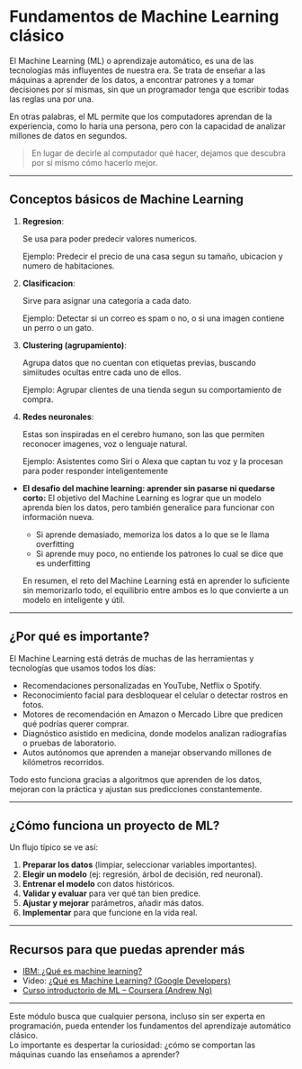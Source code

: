 # Fundamentos de Machine Learning clásico 

El Machine Learning (ML) o aprendizaje automático, es una de las tecnologías más influyentes de nuestra era.
Se trata de enseñar a las máquinas a aprender de los datos, a encontrar patrones y a tomar decisiones por sí mismas, sin que un programador tenga que escribir todas las reglas una por una.

En otras palabras, el ML permite que los computadores aprendan de la experiencia, como lo haría una persona, pero con la capacidad de analizar millones de datos en segundos.

>En lugar de decirle al computador qué hacer, dejamos que descubra por sí mismo cómo hacerlo mejor.

---

##  **Conceptos básicos de Machine Learning**
1. **Regresion**:
   
   Se usa para poder predecir valores numericos.

    Ejemplo: Predecir el precio de una casa segun su tamaño, ubicacion y numero de habitaciones.
   
2. **Clasificacion**:
   
   Sirve para asignar una categoria a cada dato.

    Ejemplo: Detectar si un correo es spam o no, o si una imagen contiene un perro o un gato.
   
3. **Clustering (agrupamiento)**:
   
   Agrupa datos que no cuentan con etiquetas previas, buscando simiitudes ocultas entre cada uno de ellos.
 
   Ejemplo: Agrupar clientes de una tienda segun su comportamiento de compra.
   
4. **Redes neuronales**:

   Estas son inspiradas en el cerebro humano, son las que permiten reconocer imagenes, voz o lenguaje natural.

   Ejemplo: Asistentes como Siri o Alexa que captan tu voz y la procesan para poder responder inteligentemente

- **El desafio del machine learning: aprender sin pasarse ni quedarse corto:**
   El objetivo del Machine Learning es lograr que un modelo aprenda bien los datos, pero también generalice para funcionar con información nueva.
   
   - Si aprende demasiado, memoriza los datos a lo que se le llama overfitting
   - Si aprende muy poco, no entiende los patrones lo cual se dice que es underfitting

   En resumen, el reto del Machine Learning está en aprender lo suficiente sin memorizarlo todo, el equilibrio entre ambos es lo que convierte a un modelo en          inteligente y útil.

---
## ¿Por qué es importante?
El Machine Learning está detrás de muchas de las herramientas y tecnologías que usamos todos los días:
- Recomendaciones personalizadas en YouTube, Netflix o Spotify.
- Reconocimiento facial para desbloquear el celular o detectar rostros en fotos.
- Motores de recomendación en Amazon o Mercado Libre que predicen qué podrías querer comprar.
- Diagnóstico asistido en medicina, donde modelos analizan radiografías o pruebas de laboratorio.
- Autos autónomos que aprenden a manejar observando millones de kilómetros recorridos.

Todo esto funciona gracias a algoritmos que aprenden de los datos, mejoran con la práctica y ajustan sus predicciones constantemente. 

---
## ¿Cómo funciona un proyecto de ML?
Un flujo típico se ve así:  

1. **Preparar los datos** (limpiar, seleccionar variables importantes).  
2. **Elegir un modelo** (ej: regresión, árbol de decisión, red neuronal).  
3. **Entrenar el modelo** con datos históricos.  
4. **Validar y evaluar** para ver qué tan bien predice.  
5. **Ajustar y mejorar** parámetros, añadir más datos.  
6. **Implementar** para que funcione en la vida real.  

---

## Recursos para que puedas aprender más
- [IBM: ¿Qué es machine learning?](https://www.ibm.com/mx-es/think/topics/machine-learning)
- Video: [¿Qué es Machine Learning? (Google Developers)](https://www.youtube.com/watch?v=ukzFI9rgwfU)  
- [Curso introductorio de ML – Coursera (Andrew Ng)](https://www.coursera.org/learn/machine-learning)  

---

Este módulo busca que cualquier persona, incluso sin ser experta en programación, pueda entender los fundamentos del aprendizaje automático clásico.  
Lo importante es despertar la curiosidad: ¿cómo se comportan las máquinas cuando las enseñamos a aprender?  
